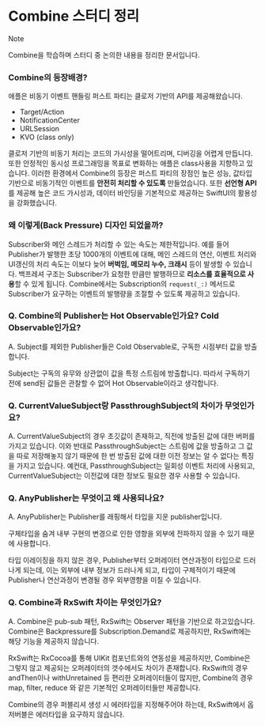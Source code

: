 # Combine 스터디 정리

> [!NOTE]
> Combine을 학습하며 스터디 중 논의한 내용을 정리한 문서입니다.

### Combine의 등장배경?
애플은 비동기 이벤트 핸들링 퍼스트 파티는 클로저 기반의 API를 제공해왔습니다.

- Target/Action
- NotificationCenter
- URLSession
- KVO (class only)

클로저 기반의 비동기 처리는 코드의 가시성을 떨어트리며, 디버깅을 어렵게 만듭니다. 또한 안정적인 동시성 프로그래밍을 목표로 변화하는 애플은 class사용을 지향하고 있습니다. 
이러한 환경에서 Combine의 등장은 퍼스트 파티의 장점인 높은 성능, 값타입 기반으로 비동기적인 이벤트를 **안전히 처리할 수 있도록** 만들었습니다.
또한 **선언형 API**를 제공해 높은 코드 가시성과, 데이터 바인딩을 기본적으로 제공하는 SwiftUI의 활용성을 강화했습니다.

### 왜 이렇게(Back Pressure) 디자인 되었을까?

Subscriber와 메인 스레드가 처리할 수 있는 속도는 제한적입니다.
예를 들어 Publisher가 발행한 초당 1000개의 이벤트에 대해, 메인 스레드의 연산, 이벤트 처리와 UI갱신의 처리 속도는 이보다 늦어 **버벅임, 메모리 누수, 크래시** 등이 발생할 수 있습니다.
백프레셔 구조는 Subscriber가 요청한 만큼만 발행하므로 **리소스를 효율적으로 사용**할 수 있게 됩니다. Combine에서는 Subscription의 `request(_:)` 메서드로 Subscriber가 요구하는 이벤트의 발행량을 조절할 수 있도록 제공하고 있습니다.

### Q. Combine의 Publisher는 Hot Observable인가요? Cold Observable인가요?

A. Subject를 제외한 Publisher들은 Cold Observable로, 구독한 시점부터 값을 방출합니다.

Subject는 구독의 유무와 상관없이 값을 특정 스트림에 방출합니다. 따라서 구독하기 전에 send된 값들은 관찰할 수 없어 Hot Observable이라고 생각합니다.

### Q. CurrentValueSubject랑 PassthroughSubject의 차이가 무엇인가요?

A. CurrentValueSubject의 경우 초깃값이 존재하고, 직전에 방출된 값에 대한 버퍼를 가지고 있습니다. 이와 반대로 PassthroughSubject는 스트림에 값을 방출하고 그 값을 따로 저장해놓지 않기 때문에 한 번 방출된 값에 대한 이전 정보는 알 수 없다는 특징을 가지고 있습니다.
예컨대, PassthroughSubject는 일회성 이벤트 처리에 사용되고, CurrentValueSubject는 이전값에 대한 정보도 필요한 경우 사용할 수 있습니다.

### Q. AnyPublisher는 무엇이고 왜 사용되나요?

A. AnyPublisher는 Publisher를 래핑해서 타입을 지운 publisher입니다.

구체타입을 숨겨 내부 구현의 변경으로 인한 영향을 외부에 전파하지 않을 수 있기 때문에 사용합니다.

타입 이레이징을 하지 않은 경우, Publisher부터 오퍼레이터 연산과정이 타입으로 드러나게 되는데, 이는 외부에 내부 정보가 드러나게 되고, 타입이 구체적이기 때문에 Publisher나 연산과정이 변경될 경우 외부영향을 미칠 수 있습니다.

### Q. Combine과 RxSwift 차이는 무엇인가요?

A. Combine은 pub-sub 패턴, RxSwift는 Observer 패턴을 기반으로 하고있습니다.
Combine은 Backpressure를 Subscription.Demand로 제공하지만, RxSwift에는 해당 기능을 제공하지 않습니다.

RxSwift는 RxCocoa를 통해 UIKit 컴포넌트와의 연동성을 제공하지만, Combine은 그렇지 않고 제공되는 오퍼레이터의 갯수에서도 차이가 존재합니다. RxSwift의 경우 andThen이나 withUnretained 등 편리한 오퍼레이터들이 많지만, Combine의 경우 map, filter, reduce 와 같은 기본적인 오퍼레이터들만 제공합니다.

Combine의 경우 퍼블리셔 생성 시 에러타입을 지정해주어야 하는데, RxSwift에서 옵저버블은 에러타입을 요구하지 않습니다.